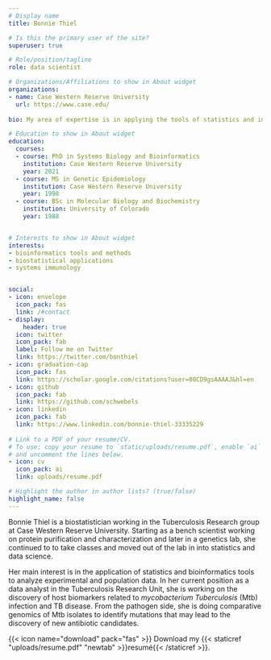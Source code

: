 ```yaml
---
# Display name
title: Bonnie Thiel

# Is this the primary user of the site?
superuser: true

# Role/position/tagline
role: data scientist

# Organizations/Affiliations to show in About widget
organizations:
- name: Case Western Reserve University
  url: https://www.case.edu/
  
bio: My area of expertise is in applying the tools of statistics and informatics to study problems in biology and medicine. 

# Education to show in About widget
education:
  courses:
  - course: PhD in Systems Biology and Bioinformatics
    institution: Case Western Reserve University
    year: 2021
  - course: MS in Genetic Epidemiology
    institution: Case Western Reserve University
    year: 1998
  - course: BSc in Molecular Biology and Biochemistry
    institution: University of Colorado
    year: 1988


# Interests to show in About widget
interests:
- bioinformatics tools and methods
- biostatistical applications
- systems immunology 


social:
- icon: envelope
  icon_pack: fas
  link: /#contact
- display:
    header: true
  icon: twitter
  icon_pack: fab
  label: Follow me on Twitter
  link: https://twitter.com/bonthiel
- icon: graduation-cap
  icon_pack: fas
  link: https://scholar.google.com/citations?user=00CD9gsAAAAJ&hl=en
- icon: github
  icon_pack: fab
  link: https://github.com/schwebels
- icon: linkedin
  icon_pack: fab
  link: https://www.linkedin.com/bonnie-thiel-33335229
  
# Link to a PDF of your resume/CV.
# To use: copy your resume to `static/uploads/resume.pdf`, enable `ai` icons in `params.toml`, 
# and uncomment the lines below.
- icon: cv
  icon_pack: ai
  link: uploads/resume.pdf

# Highlight the author in author lists? (true/false)
highlight_name: false
---
```


Bonnie Thiel is a biostatistician working in the Tuberculosis Research group at Case Western Reserve University. Starting as a bench scientist working on protein purification and characterization and later in a genetics lab, she continued to to take classes and moved out of the lab in into statistics and data science. 
 
Her main interest is in the application of statistics and bioinformatics tools to analyze experimental and population data. In her current position as a data analyst in the Tuberculosis Research Unit, she is working on the discovery of host biomarkers related to *mycobacterium Tuberculosis* (Mtb) infection and TB disease. From the pathogen side, she is doing comparative genomics of Mtb isolates to identify mutations that may lead to the discovery of new antibiotic candidates.

{{< icon name="download" pack="fas" >}} Download my {{< staticref "uploads/resume.pdf" "newtab" >}}resumé{{< /staticref >}}.
